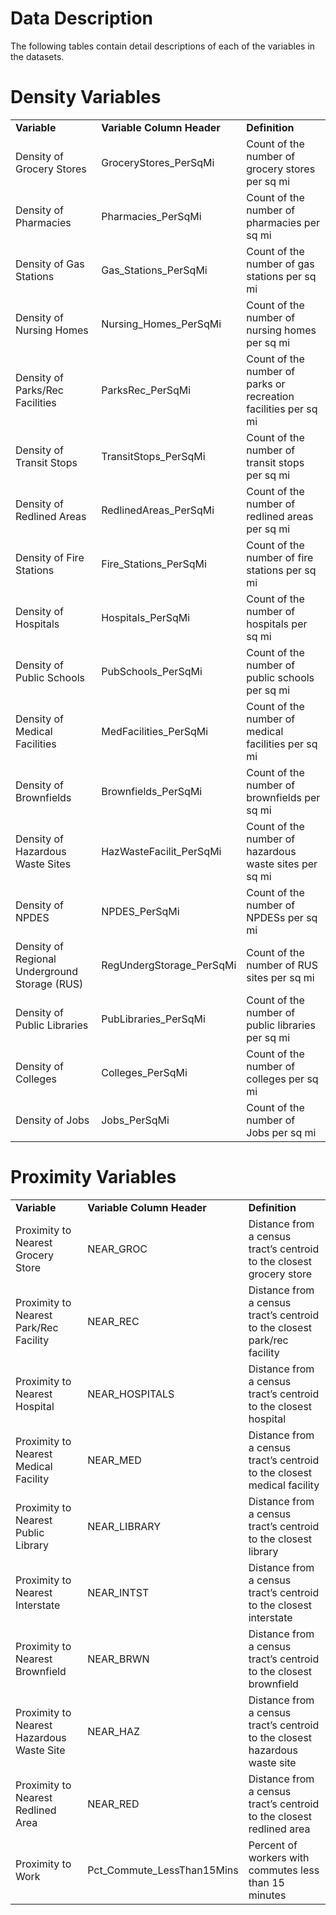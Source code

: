 # Data Description
The following tables contain detail descriptions of each of the variables in the datasets.

# Density Variables
<table>
    <tr>
        <td><b>Variable</b></td>
        <td><b>Variable Column Header</b></td>
        <td><b>Definition</b></td>
    </tr>
    <tr>
        <td>Density of Grocery Stores</td>
        <td>GroceryStores_PerSqMi</td>
        <td>Count of the number of grocery stores per sq mi</td>
    </tr>
    <tr>
        <td>Density of Pharmacies</td>
        <td>Pharmacies_PerSqMi</td>
        <td>Count of the number of pharmacies per sq mi</td>
    </tr>
    <tr>
        <td>Density of Gas Stations</td>
        <td>Gas_Stations_PerSqMi</td>
        <td>Count of the number of gas stations per sq mi</td>
    </tr>
    <tr>
        <td>Density of Nursing Homes</td>
        <td>Nursing_Homes_PerSqMi</td>
        <td>Count of the number of nursing homes per sq mi</td>
    </tr>
    <tr>
        <td>Density of Parks/Rec Facilities</td>
        <td>ParksRec_PerSqMi</td>
        <td>Count of the number of parks or recreation facilities per sq mi</td>
    </tr>
    <tr>
        <td>Density of Transit Stops</td>
        <td>TransitStops_PerSqMi</td>
        <td>Count of the number of transit stops per sq mi</td>
    </tr>
    <tr>
        <td>Density of Redlined Areas</td>
        <td>RedlinedAreas_PerSqMi</td>
        <td>Count of the number of redlined areas per sq mi</td>
    </tr>
    <tr>
        <td>Density of Fire Stations</td>
        <td>Fire_Stations_PerSqMi</td>
        <td>Count of the number of fire stations per sq mi</td>
    </tr>
    <tr>
        <td>Density of Hospitals</td>
        <td>Hospitals_PerSqMi</td>
        <td>Count of the number of hospitals per sq mi</td>
    </tr>
    <tr>
        <td>Density of Public Schools</td>
        <td>PubSchools_PerSqMi</td>
        <td>Count of the number of public schools per sq mi</td>
    </tr>
    <tr>
        <td>Density of Medical Facilities</td>
        <td>MedFacilities_PerSqMi</td>
        <td>Count of the number of medical facilities per sq mi</td>
    </tr>
    <tr>
        <td>Density of Brownfields</td>
        <td>Brownfields_PerSqMi</td>
        <td>Count of the number of brownfields per sq mi</td>
    </tr>
    <tr>
        <td>Density of Hazardous Waste Sites</td>
        <td>HazWasteFacilit_PerSqMi</td>
        <td>Count of the number of hazardous waste sites per sq mi</td>
    </tr>
    <tr>
        <td>Density of NPDES</td>
        <td>NPDES_PerSqMi</td>
        <td>Count of the number of NPDESs per sq mi</td>
    </tr>
    <tr>
        <td>Density of Regional Underground Storage (RUS)</td>
        <td>RegUndergStorage_PerSqMi</td>
        <td>Count of the number of RUS sites per sq mi</td>
    </tr>
    <tr>
        <td>Density of Public Libraries</td>
        <td>PubLibraries_PerSqMi</td>
        <td>Count of the number of public libraries per sq mi</td>
    </tr>
    <tr>
        <td>Density of Colleges</td>
        <td>Colleges_PerSqMi</td>
        <td>Count of the number of colleges per sq mi</td>
    </tr>
    <tr>
        <td>Density of Jobs</td>
        <td>Jobs_PerSqMi</td>
        <td>Count of the number of Jobs per sq mi</td>
    </tr>
</table>

# Proximity Variables

<table>
    <tr>
        <td><b>Variable</b></td>
        <td><b>Variable Column Header</b></td>
        <td><b>Definition</b></td>
    </tr>
    <tr>
        <td>Proximity to Nearest Grocery Store</td>
        <td>NEAR_GROC</td>
        <td>Distance from a census tract’s centroid to the closest grocery store</td>
    </tr>
    <tr>
        <td>Proximity to Nearest Park/Rec Facility</td>
        <td>NEAR_REC</td>
        <td>Distance from a census tract’s centroid to the closest park/rec facility</td>
    </tr>
    <tr>
        <td>Proximity to Nearest Hospital</td>
        <td>NEAR_HOSPITALS</td>
        <td>Distance from a census tract’s centroid to the closest hospital</td>
    </tr>
    <tr>
        <td>Proximity to Nearest Medical Facility</td>
        <td>NEAR_MED</td>
        <td>Distance from a census tract’s centroid to the closest medical facility</td>
    </tr>
    <tr>
        <td>Proximity to Nearest Public Library</td>
        <td>NEAR_LIBRARY</td>
        <td>Distance from a census tract’s centroid to the closest library</td>
    </tr>
    <tr>
        <td>Proximity to Nearest Interstate</td>
        <td>NEAR_INTST</td>
        <td>Distance from a census tract’s centroid to the closest interstate</td>
    </tr>
    <tr>
        <td>Proximity to Nearest Brownfield</td>
        <td>NEAR_BRWN</td>
        <td>Distance from a census tract’s centroid to the closest brownfield</td>
    </tr>
    <tr>
        <td>Proximity to Nearest Hazardous Waste Site</td>
        <td>NEAR_HAZ</td>
        <td>Distance from a census tract’s centroid to the closest hazardous waste site</td>
    </tr>
    <tr>
        <td>Proximity to Nearest Redlined Area</td>
        <td>NEAR_RED</td>
        <td>Distance from a census tract’s centroid to the closest redlined area</td>
    </tr>
    <tr>
        <td>Proximity to Work</td>
        <td>Pct_Commute_LessThan15Mins</td>
        <td>Percent of workers with commutes less than 15 minutes</td>
    </tr>
</table>
